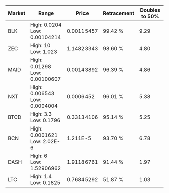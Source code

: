 | Market | Range | Price| Retracement | Doubles to 50% |
| --- | --- | --- | --- | --- |
| BLK | High: 0.0204<br />Low: 0.00104214 | 0.00115457 | 99.42 % | 9.29 |
| ZEC | High: 10<br />Low: 1.023 | 1.14823343 | 98.60 % | 4.80 |
| MAID | High: 0.01298<br />Low: 0.00100607 | 0.00143892 | 96.39 % | 4.86 |
| NXT | High: 0.006543<br />Low: 0.0004004 | 0.0006452 | 96.01 % | 5.38 |
| BTCD | High: 3.3<br />Low: 0.1796 | 0.33134106 | 95.14 % | 5.25 |
| BCN | High: 0.0001621<br />Low: 2.02E-6 | 1.211E-5 | 93.70 % | 6.78 |
| DASH | High: 6<br />Low: 1.52906962 | 1.91186761 | 91.44 % | 1.97 |
| LTC | High: 1.4<br />Low: 0.1825 | 0.76845292 | 51.87 % | 1.03 |
